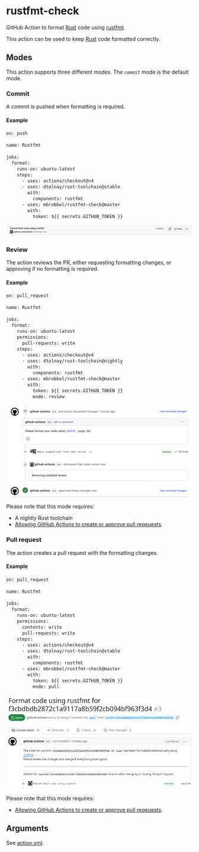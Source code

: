 # rustfmt-check

GitHub Action to format [Rust] code using [rustfmt].

This action can be used to keep [Rust] code formatted correctly.

## Modes

This action supports three different modes. The `commit` mode is the default mode.

### Commit

A commit is pushed when formatting is required.

#### Example

```
on: push

name: Rustfmt

jobs:
  format:
    runs-on: ubuntu-latest
    steps:
      - uses: actions/checkout@v4
      - uses: dtolnay/rust-toolchain@stable
        with:
          components: rustfmt
      - uses: mbrobbel/rustfmt-check@master
        with:
          token: ${{ secrets.GITHUB_TOKEN }}
```

![Commit mode](images/commit.png)

### Review

The action reviews the PR, either requesting formatting changes, or approving if no formatting is required.

#### Example

```
on: pull_request

name: Rustfmt

jobs:
  format:
    runs-on: ubuntu-latest
    permissions:
      pull-requests: write
    steps:
      - uses: actions/checkout@v4
      - uses: dtolnay/rust-toolchain@nightly
        with:
          components: rustfmt
      - uses: mbrobbel/rustfmt-check@master
        with:
          token: ${{ secrets.GITHUB_TOKEN }}
          mode: review
```

![Review mode](images/review.png)

Please note that this mode requires:
- A nightly Rust toolchain
- [Allowing GitHub Actions to create or approve pull reqeuests](https://docs.github.com/en/repositories/managing-your-repositorys-settings-and-features/enabling-features-for-your-repository/managing-github-actions-settings-for-a-repository#preventing-github-actions-from-creating-or-approving-pull-requests).

### Pull request

The action creates a pull request with the formatting changes.

#### Example

```
on: pull_request

name: Rustfmt

jobs:
  format:
    runs-on: ubuntu-latest
    permissions:
      contents: write
      pull-requests: write
    steps:
      - uses: actions/checkout@v4
      - uses: dtolnay/rust-toolchain@stable
        with:
          components: rustfmt
      - uses: mbrobbel/rustfmt-check@master
        with:
          token: ${{ secrets.GITHUB_TOKEN }}
          mode: pull
```

![Pull request mode](images/pull.png)

Please note that this mode requires:
- [Allowing GitHub Actions to create or approve pull reqeuests](https://docs.github.com/en/repositories/managing-your-repositorys-settings-and-features/enabling-features-for-your-repository/managing-github-actions-settings-for-a-repository#preventing-github-actions-from-creating-or-approving-pull-requests).

## Arguments

See [action.yml](./action.yml).

[rust]: https://github.com/rust-lang/rust
[rustfmt]: https://github.com/rust-lang/rustfmt
